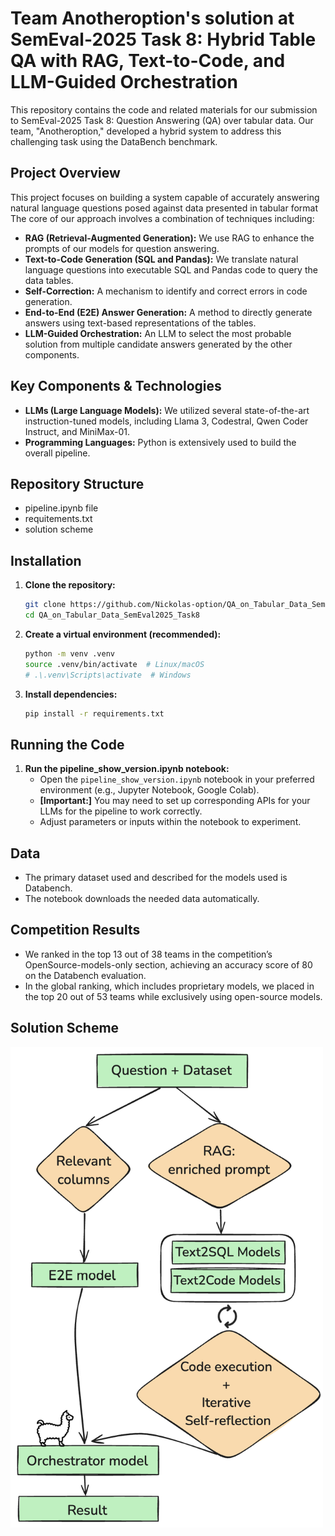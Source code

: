 # Team Anotheroption's solution at SemEval-2025 Task 8: Hybrid Table QA with RAG, Text-to-Code, and LLM-Guided Orchestration

This repository contains the code and related materials for our submission to SemEval-2025 Task 8: Question Answering (QA) over tabular data. Our team, "Anotheroption," developed a hybrid system to address this challenging task using the DataBench benchmark.

## Project Overview

This project focuses on building a system capable of accurately answering natural language questions posed against data presented in tabular format The core of our approach involves a combination of techniques including:

*   **RAG (Retrieval-Augmented Generation):**  We use RAG to enhance the prompts of our models for question answering.
*   **Text-to-Code Generation (SQL and Pandas):** We translate natural language questions into executable SQL and Pandas code to query the data tables.
*   **Self-Correction:**  A mechanism to identify and correct errors in code generation.
*   **End-to-End (E2E) Answer Generation:** A method to directly generate answers using text-based representations of the tables.
*   **LLM-Guided Orchestration:** An LLM to select the most probable solution from multiple candidate answers generated by the other components.

## Key Components & Technologies

*   **LLMs (Large Language Models):** We utilized several state-of-the-art instruction-tuned models, including Llama 3, Codestral, Qwen Coder Instruct, and MiniMax-01.
*   **Programming Languages:** Python is extensively used to build the overall pipeline.

## Repository Structure
 * pipeline.ipynb file
 * requitements.txt
 * solution scheme

## Installation

1.  **Clone the repository:**

    ```bash
    git clone https://github.com/Nickolas-option/QA_on_Tabular_Data_SemEval2025_Task8
    cd QA_on_Tabular_Data_SemEval2025_Task8
    ```

2.  **Create a virtual environment (recommended):**

    ```bash
    python -m venv .venv
    source .venv/bin/activate  # Linux/macOS
    # .\.venv\Scripts\activate  # Windows
    ```

3.  **Install dependencies:**

    ```bash
    pip install -r requirements.txt
    ```

## Running the Code

1.  **Run the pipeline_show_version.ipynb notebook:**
    *   Open the `pipeline_show_version.ipynb` notebook in your preferred environment (e.g., Jupyter Notebook, Google Colab).
    *   **[Important:]** You may need to set up corresponding APIs for your LLMs for the pipeline to work correctly.
    *   Adjust parameters or inputs within the notebook to experiment.

## Data

*   The primary dataset used and described for the models used is Databench.
*   The notebook downloads the needed data automatically.

## Competition Results

*   We ranked in the top 13 out of 38 teams in the competition’s OpenSource-models-only section, achieving an accuracy score of 80 on the Databench evaluation.
*   In the global ranking, which includes proprietary models, we placed in the top 20 out of 53 teams while exclusively using open-source models.

## Solution Scheme
<img src="solution_scheme.png" alt="System Architecture" width="500"/>


